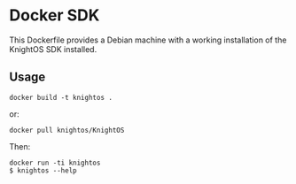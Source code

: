 # Docker SDK

This Dockerfile provides a Debian machine with a working installation of the
KnightOS SDK installed.

## Usage

    docker build -t knightos .

or:

    docker pull knightos/KnightOS

Then:

    docker run -ti knightos
    $ knightos --help
